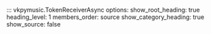 ::: vkpymusic.TokenReceiverAsync
    options:
        show_root_heading: true
        heading_level: 1
        members_order: source
        show_category_heading: true
        show_source: false